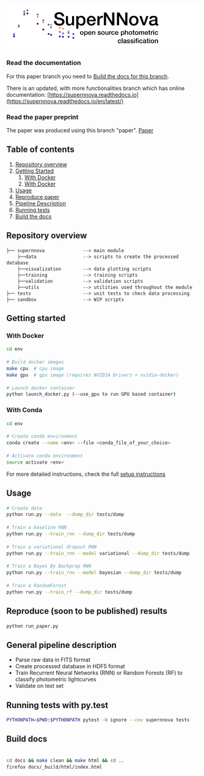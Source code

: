 
![Logo](docs/SuperNNova.png)

### Read the documentation
For this paper branch you need to [Build the docs for this branch](#docs).

There is an updated, with more functionalities branch which has online documentation:
[https://supernnova.readthedocs.io](https://supernnova.readthedocs.io/en/latest/)


### Read the paper preprint
The paper was produced using this branch "paper".
[Paper](https://arxiv.org/abs/1901.06384)


## Table of contents
1. [Repository overview](#overview)
2. [Getting Started](#start)
    1. [With Docker](#docker)
    2. [With Docker](#conda)
3. [Usage](#usage)
3. [Reproduce paper](#paper)
4. [Pipeline Description](#pipeline)
5. [Running tests](#test)
6. [Build the docs](#docs)

## Repository overview <a name="overview"></a>

    ├── supernnova              --> main module
        ├──data                 --> scripts to create the processed database
        ├──visualization        --> data plotting scripts
        ├──training             --> training scripts
        ├──validation           --> validation scripts
        ├──utils                --> utilities used throughout the module
    ├── tests                   --> unit tests to check data processing
    ├── sandbox                 --> WIP scripts

## Getting started <a name="start"></a>

### With Docker <a name="docker"></a>

```bash
cd env

# Build docker images
make cpu  # cpu image
make gpu  # gpu image (requires NVIDIA Drivers + nvidia-docker)

# Launch docker container
python launch_docker.py (--use_gpu to run GPU based container)
```

### With Conda <a name="conda"></a>

```bash
cd env

# Create conda environment
conda create --name <env> --file <conda_file_of_your_choice>

# Activate conda environment
source activate <env>
```

For more detailed instructions, check the full [setup instructions](https://supernnova.readthedocs.io/en/latest/installation/python.html)


## Usage <a name="usage"></a>

```bash
# Create data
python run.py --data  --dump_dir tests/dump

# Train a baseline RNN
python run.py --train_rnn --dump_dir tests/dump

# Train a variational dropout RNN
python run.py --train_rnn --model variational --dump_dir tests/dump

# Train a Bayes By Backprop RNN
python run.py --train_rnn --model bayesian --dump_dir tests/dump

# Train a RandomForest
python run.py --train_rf --dump_dir tests/dump
```

## Reproduce (soon to be published) results <a name="paper"></a>

```bash
python run_paper.py
```

## General pipeline description <a name="pipeline"></a>

- Parse raw data in FITS format
- Create processed database in HDF5 format
- Train Recurrent Neural Networks (RNN) or Random Forests (RF) to classify photometric lightcurves
- Validate on test set


## Running tests with py.test <a name="tests"></a>

```bash
PYTHONPATH=$PWD:$PYTHONPATH pytest -W ignore --cov supernnova tests
```

## Build docs <a name="docs"></a>

```bash

cd docs && make clean && make html && cd ..
firefox docs/_build/html/index.html
```
